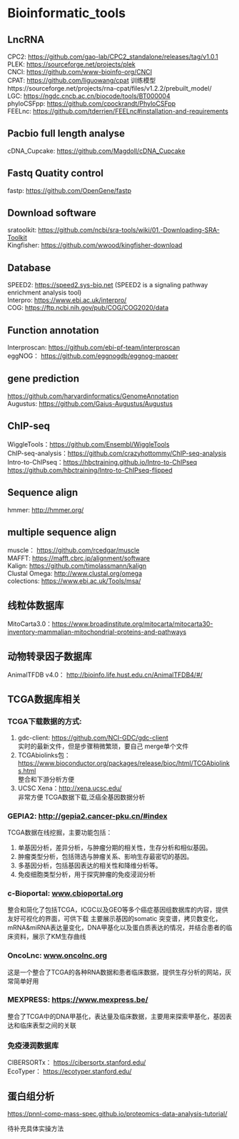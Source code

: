# Bioinformatic_tools
## LncRNA
CPC2: https://github.com/gao-lab/CPC2_standalone/releases/tag/v1.0.1<br>
PLEK: https://sourceforge.net/projects/plek<br>
CNCI: https://github.com/www-bioinfo-org/CNCI<br>
CPAT: https://github.com/liguowang/cpat   训练模型https://sourceforge.net/projects/rna-cpat/files/v1.2.2/prebuilt_model/<br>
LGC:  https://ngdc.cncb.ac.cn/biocode/tools/BT000004<br>
phyloCSFpp: https://github.com/cpockrandt/PhyloCSFpp<br>
FEELnc: https://github.com/tderrien/FEELnc#installation-and-requirements<br>

## Pacbio full length analyse
cDNA_Cupcake: https://github.com/Magdoll/cDNA_Cupcake

## Fastq Quatity control
fastp: https://github.com/OpenGene/fastp<br>

## Download software
sratoolkit: https://github.com/ncbi/sra-tools/wiki/01.-Downloading-SRA-Toolkit<br>
Kingfisher: https://github.com/wwood/kingfisher-download<br>

## Database
SPEED2: https://speed2.sys-bio.net  (SPEED2 is a signaling pathway enrichment analysis tool)<br>
Interpro: https://www.ebi.ac.uk/interpro/<br>
COG: https://ftp.ncbi.nih.gov/pub/COG/COG2020/data<br>

## Function annotation
Interproscan: https://github.com/ebi-pf-team/interproscan<br>
eggNOG： https://github.com/eggnogdb/eggnog-mapper<br>

## gene prediction
https://github.com/harvardinformatics/GenomeAnnotation<br>
Augustus: https://github.com/Gaius-Augustus/Augustus<br>

## ChIP-seq
WiggleTools：https://github.com/Ensembl/WiggleTools<br>
ChIP-seq-analysis：https://github.com/crazyhottommy/ChIP-seq-analysis<br>
Intro-to-ChIPseq：https://hbctraining.github.io/Intro-to-ChIPseq  https://github.com/hbctraining/Intro-to-ChIPseq-flipped<br>

## Sequence align
hmmer: http://hmmer.org/<br>

## multiple sequence align
muscle： https://github.com/rcedgar/muscle<br>
MAFFT: https://mafft.cbrc.jp/alignment/software<br>
Kalign: https://github.com/timolassmann/kalign<br>
Clustal Omega: http://www.clustal.org/omega<br>
colections: https://www.ebi.ac.uk/Tools/msa/<br>

## 线粒体数据库
MitoCarta3.0：https://www.broadinstitute.org/mitocarta/mitocarta30-inventory-mammalian-mitochondrial-proteins-and-pathways<br>
## 动物转录因子数据库
AnimalTFDB v4.0： http://bioinfo.life.hust.edu.cn/AnimalTFDB4/#/<br>

## TCGA数据库相关
### TCGA下载数据的方式:
1. gdc-client: https://github.com/NCI-GDC/gdc-client<br>
实时的最新文件，但是步骤稍微繁琐，要自己 merge单个文件
2. TCGAbiolinks包：https://www.bioconductor.org/packages/release/bioc/html/TCGAbiolinks.html<br>
整合和下游分析方便
3. UCSC Xena：http://xena.ucsc.edu/<br>
非常方便
TCGA数据下载,泛癌全基因数据分析<br>
### GEPIA2: http://gepia2.cancer-pku.cn/#index<br>
TCGA数据在线挖掘，主要功能包括：
1. 单基因分析，差异分析，与肿瘤分期的相关性，生存分析和相似基因。
2. 肿瘤类型分析，包括筛选与肿瘤关系、影响生存最密切的基因。
3. 多基因分析，包括基因表达的相关性和降维分析等。
4. 免疫细胞类型分析，用于探究肿瘤的免疫浸润分析<br>
### c-Bioportal: www.cbioportal.org<br>
整合和简化了包括TCGA，ICGC以及GEO等多个癌症基因组数据库的内容，提供友好可视化的界面，可供下载
主要展示基因的somatic 突变谱，拷贝数变化，mRNA&miRNA表达量变化，DNA甲基化以及蛋白质表达的情况，并结合患者的临床资料，展示了KM生存曲线<br>
### OncoLnc: www.oncolnc.org<br>
这是一个整合了TCGA的各种RNA数据和患者临床数据，提供生存分析的网站，灰常简单好用<br>
### MEXPRESS: https://www.mexpress.be/<br>
整合了TCGA中的DNA甲基化，表达量及临床数据，主要用来探索甲基化，基因表达和临床表型之间的关联<br>

### 免疫浸润数据库
CIBERSORTx： https://cibersortx.stanford.edu/<br>
EcoTyper： https://ecotyper.stanford.edu/<br>

## 蛋白组分析
https://pnnl-comp-mass-spec.github.io/proteomics-data-analysis-tutorial/

待补充具体实操方法

